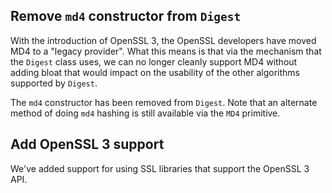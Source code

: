 ## Remove `md4` constructor from `Digest`

With the introduction of OpenSSL 3, the OpenSSL developers have moved MD4 to a "legacy provider". What this means is that via the mechanism that the `Digest` class uses, we can no longer cleanly support MD4 without adding bloat that would impact on the usability of the other algorithms supported by `Digest`.

The `md4` constructor has been removed from `Digest`. Note that an alternate method of doing `md4` hashing is still available via the `MD4` primitive.

## Add OpenSSL 3 support

We've added support for using SSL libraries that support the OpenSSL 3 API.

